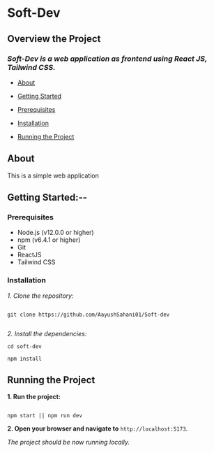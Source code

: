 # Soft-Dev

## Overview the Project

### _Soft-Dev is a web application as frontend using React JS, Tailwind CSS._

  - [About](#about)

  - [Getting Started](#getting-started)

  - [Prerequisites](#prerequisites)

  - [Installation](#installation)

  - [Running the Project](#running-the-project)

## About

This is a simple web application

## Getting Started:--

### Prerequisites

- Node.js (v12.0.0 or higher)
- npm (v6.4.1 or higher)
- Git
- ReactJS
- Tailwind CSS

### Installation

_1. Clone the repository:_

```

git clone https://github.com/AayushSahani01/Soft-dev


```

_2. Install the dependencies:_

```
cd soft-dev

npm install

```

## Running the Project

**1. Run the project:**

```

npm start || npm run dev

```

**2. Open your browser and navigate to** `http://localhost:5173`.

_The project should be now running locally._
